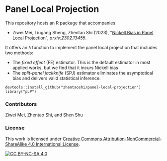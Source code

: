 # Panel Local Projection


This repository hosts an R package that accompanies

* Ziwei Mei, Liugang Sheng, Zhentao Shi (2023), "[Nickell Bias in Panel Local Projection](https://arxiv.org/abs/2302.13455)", _arxiv:2302.13455_. 

It offers an `R` function to implement the panel local projection that includes two methods: 

- The _fixed effect_ (FE) estimator. This is the default estimator in most applied works, but we find that it incurs Nickell bias
- The _split-panel jackknife_ (SPJ) estimator eliminates the asymptotical bias and delivers valid statistical inference.

```
devtools::install_github("zhentaoshi/panel-local-projection")
library("pLP")
```

### Contributors 

Ziwei Mei, Zhentao Shi, and Shen Shu


### License

This work is licensed under
[Creative Commons Attribution-NonCommercial-ShareAlike 4.0 International License][cc-by-nc-sa].

[![CC BY-NC-SA 4.0][cc-by-nc-sa-shield]][cc-by-nc-sa]

[cc-by-nc-sa]: http://creativecommons.org/licenses/by-nc-sa/4.0/
[cc-by-nc-sa-image]: https://licensebuttons.net/l/by-nc-sa/4.0/88x31.png
[cc-by-nc-sa-shield]: https://img.shields.io/badge/License-CC%20BY--NC--SA%204.0-lightgrey.svg
